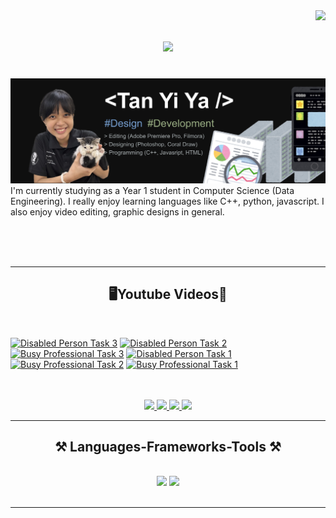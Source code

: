 <img align="right" src="https://visitor-badge.laobi.icu/badge?page_id=Bomi3002.Bomi3002" />

<h1 align="center">
    <img src="https://readme-typing-svg.herokuapp.com/?font=Righteous&size=35&center=true&vCenter=true&width=500&height=70&duration=4000&lines=Hi+There!+👋;+I'm+Yi+Ya!;" />
</h1>
<br>
<img src="https://github.com/Bomi3002/Bomi3002/blob/main/assets/poster.jpg" />
I'm currently studying as a Year 1 student in Computer Science (Data Engineering). I really enjoy learning languages like C++, python, javascript. I also enjoy video editing, graphic designs in general. 

<br/><br/><br/>

 <hr/>
 
<h2 align="center">🖥️Youtube Videos📁</h2>
<br/>
    
<!-- BEGIN YOUTUBE-CARDS -->
[![Disabled Person Task 3](https://ytcards.demolab.com/?id=RD2eKcE4JKc&title=Disabled+Person+Task+3&lang=en&timestamp=1715499675&background_color=%230d1117&title_color=%23ffffff&stats_color=%23dedede&max_title_lines=1&width=250&border_radius=5 "Disabled Person Task 3")](https://www.youtube.com/watch?v=RD2eKcE4JKc)
[![Disabled Person Task 2](https://ytcards.demolab.com/?id=XZ3a4N77Wmg&title=Disabled+Person+Task+2&lang=en&timestamp=1715499657&background_color=%230d1117&title_color=%23ffffff&stats_color=%23dedede&max_title_lines=1&width=250&border_radius=5 "Disabled Person Task 2")](https://www.youtube.com/watch?v=XZ3a4N77Wmg)
[![Busy Professional Task 3](https://ytcards.demolab.com/?id=3f5Qbz2Hi3s&title=Busy+Professional+Task+3&lang=en&timestamp=1715499604&background_color=%230d1117&title_color=%23ffffff&stats_color=%23dedede&max_title_lines=1&width=250&border_radius=5 "Busy Professional Task 3")](https://www.youtube.com/watch?v=3f5Qbz2Hi3s)
[![Disabled Person Task 1](https://ytcards.demolab.com/?id=-boH4jJJifE&title=Disabled+Person+Task+1&lang=en&timestamp=1715499599&background_color=%230d1117&title_color=%23ffffff&stats_color=%23dedede&max_title_lines=1&width=250&border_radius=5 "Disabled Person Task 1")](https://www.youtube.com/watch?v=-boH4jJJifE)
[![Busy Professional Task 2](https://ytcards.demolab.com/?id=k-cZCOqiM94&title=Busy+Professional+Task+2&lang=en&timestamp=1715499521&background_color=%230d1117&title_color=%23ffffff&stats_color=%23dedede&max_title_lines=1&width=250&border_radius=5 "Busy Professional Task 2")](https://www.youtube.com/watch?v=k-cZCOqiM94)
[![Busy Professional Task 1](https://ytcards.demolab.com/?id=nvLW_7PVioo&title=Busy+Professional+Task+1&lang=en&timestamp=1715499480&background_color=%230d1117&title_color=%23ffffff&stats_color=%23dedede&max_title_lines=1&width=250&border_radius=5 "Busy Professional Task 1")](https://www.youtube.com/watch?v=nvLW_7PVioo)
<!-- END YOUTUBE-CARDS -->

<br/>

  <br>
 </div>
 
<div align="center"> 
    <a href="https://youtube.com/@San30025?si=v3GXAImTjkmAvM4y">
    <img src="https://img.shields.io/badge/YouTube-FF0000?style=for-the-badge&logo=youtube&logoColor=white" />
  </a>
  <a href="https://discordapp.com/users/shayan_duck">
    <img src="https://img.shields.io/badge/Discord-7289DA?style=for-the-badge&logo=discord&logoColor=white" />
  </a>
  <a href="https://www.instagram.com/y1yaa_?igsh=OGQ5ZDc2ODk2ZA%3D%3D&utm_source=qr">
     <img src="https://img.shields.io/badge/Instagram-E4405F?style=for-the-badge&logo=instagram&logoColor=white" /> 
  </a>
      <a href="mailto:tanyiya04@gmail.com">
    <img src="https://img.shields.io/badge/Gmail-333333?style=for-the-badge&logo=gmail&logoColor=red" />
  </a>
</div>

 <hr/>
 
<h2 align="center">⚒️ Languages-Frameworks-Tools ⚒️</h2>
<br/>
<div align="center">
    <img src="https://skillicons.dev/icons?i=react,bootstrap,mui,html,css,vscode,github,figma,tailwind,git,r" />
    <img src="https://skillicons.dev/icons?i=nodejs,python,javascript,typescript,express,firebase,mongodb,c,java,nextjs,mysql,flask" /><br>
</div>

<br/>
<hr/>
